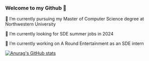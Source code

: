 ### Welcome to my Github 👋

🔭 I’m currently pursuing my Master of Computer Science degree at Northwestern University

🌱 I’m currently looking for SDE summer jobs in 2024

🔭 I’m currently working on A Round Entertainment as an SDE intern

[![Anurag's GitHub stats](https://github-readme-stats.vercel.app/api?username=Peters-17)](https://github.com/Peters-17/github-readme-stats&hide=stars,issues)

<!--
**Peters-17/Peters-17** is a ✨ _special_ ✨ repository because its `README.md` (this file) appears on your GitHub profile.

Here are some ideas to get you started:
🌱 I’m currently looking for SDE jobs in 2024
- 🔭 I’m currently working on ...
- 🌱 I’m currently learning ...
- 👯 I’m looking to collaborate on ...
- 🤔 I’m looking for help with ...
- 💬 Ask me about ...
- 📫 How to reach me: ...
- 😄 Pronouns: ...
- ⚡ Fun fact: ...
-->
